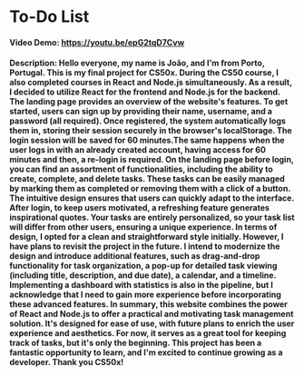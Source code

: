 # To-Do List

#### Video Demo:  <https://youtu.be/epG2tqD7Cvw>
#### Description: Hello everyone, my name is João, and I'm from Porto, Portugal. This is my final project for CS50x. During the CS50 course, I also completed courses in React and Node.js simultaneously. As a result, I decided to utilize React for the frontend and Node.js for the backend. The landing page provides an overview of the website's features. To get started, users can sign up by providing their name, username, and a password (all required). Once registered, the system automatically logs them in, storing their session securely in the browser's localStorage. The login session will be saved for 60 minutes.The same happens when the user logs in with an already created account, having access for 60 minutes and then, a re-login is required. On the landing page before login, you can find an assortment of functionalities, including the ability to create, complete, and delete tasks. These tasks can be easily managed by marking them as completed or removing them with a click of a button. The intuitive design ensures that users can quickly adapt to the interface. After login, to keep users motivated, a refreshing feature generates inspirational quotes. Your tasks are entirely personalized, so your task list will differ from other users, ensuring a unique experience. In terms of design, I opted for a clean and straightforward style initially. However, I have plans to revisit the project in the future. I intend to modernize the design and introduce additional features, such as drag-and-drop functionality for task organization, a pop-up for detailed task viewing (including title, description, and due date), a calendar, and a timeline. Implementing a dashboard with statistics is also in the pipeline, but I acknowledge that I need to gain more experience before incorporating these advanced features. In summary, this website combines the power of React and Node.js to offer a practical and motivating task management solution. It's designed for ease of use, with future plans to enrich the user experience and aesthetics. For now, it serves as a great tool for keeping track of tasks, but it's only the beginning. This project has been a fantastic opportunity to learn, and I'm excited to continue growing as a developer. Thank you CS50x!